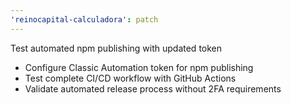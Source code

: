 ```yaml
---
'reinocapital-calculadora': patch
---
```


Test automated npm publishing with updated token

- Configure Classic Automation token for npm publishing
- Test complete CI/CD workflow with GitHub Actions
- Validate automated release process without 2FA requirements
